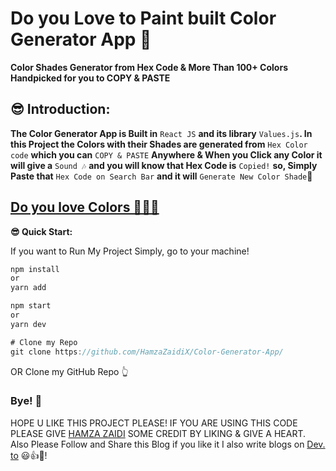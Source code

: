 # Do you Love to Paint built Color Generator App 🎨

**Color Shades Generator from Hex Code & More Than 100+ Colors Handpicked for you to COPY & PASTE**

## 😎 Introduction:

**The Color Generator App is Built in** `React JS` **and its library** `Values.js`**. In this Project the Colors with their Shades are generated from** `Hex Color code` **which you can** `COPY & PASTE` **Anywhere & When you Click any Color it will give a** `Sound 🎶` **and you will know that Hex Code is** `Copied!` **so, Simply Paste that** `Hex Code on Search Bar` **and it will** `Generate New Color Shade`**🎨**

## [Do you love Colors 🎨🐱‍🏍](https://color-generator-app-shjz.vercel.app/)

**😎 Quick Start:**

If you want to Run My Project Simply, go to your machine!

```javascript
npm install
or
yarn add

npm start 
or 
yarn dev

# Clone my Repo
git clone https://github.com/HamzaZaidiX/Color-Generator-App/
```

OR Clone my GitHub Repo 👆

### Bye! 👋

HOPE U LIKE THIS PROJECT PLEASE! IF YOU ARE USING THIS CODE PLEASE GIVE [HAMZA ZAIDI](https://github.com/HamzaZaidiX/Color-Generator-App/) SOME CREDIT BY LIKING & GIVE A HEART. Also Please Follow and Share this Blog if you like it I also write blogs on [Dev. to](http://www.dev.to/shjz) 😃👍💛!